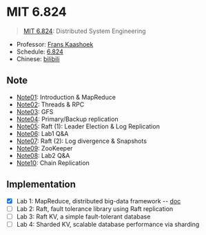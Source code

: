 # MIT 6.824

> [MIT 6.824](https://pdos.csail.mit.edu/6.824/schedule.html):
> Distributed System Engineering

* Professor: [Frans Kaashoek](https://people.csail.mit.edu/kaashoek/)
* Schedule: [6.824](https://pdos.csail.mit.edu/6.824/schedule.html)
* Chinese: [bilibili](https://www.bilibili.com/video/BV16f4y1z7kn)

## Note

* [Note01](./note/Note01.md): Introduction & MapReduce
* [Note02](./note/Note02.md): Threads & RPC
* [Note03](./note/Note03.md): GFS
* [Note04](./note/Note04.md): Primary/Backup replication
* [Note05](./note/Note05.md): Raft (1): Leader Election & Log Replication
* [Note06](./note/Note06.md): Lab1 Q&A
* [Note07](./note/Note07.md): Raft (2): Log divergence & Snapshots
* [Note09](./note/Note09.md): ZooKeeper
* [Note08](./note/Note08.md): Lab2 Q&A
* [Note10](./note/Note10.md): Chain Replication

## Implementation

* [x] Lab 1: MapReduce, distributed big-data framework -- [doc](./doc/lab1.md)
* [ ] Lab 2: Raft, fault tolerance library using Raft replication
* [ ] Lab 3: Raft KV, a simple fault-tolerant database
* [ ] Lab 4: Sharded KV, scalable database performance via sharding
